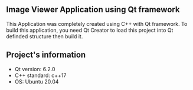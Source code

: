 ## Image Viewer Application using Qt framework
This Application was completely created using C++ with Qt framework. To build this application, you need Qt Creator to load this project into Qt definded structure then build it.

## Project's information
* Qt version: 6.2.0
* C++ standard: c++17
* OS: Ubuntu 20.04
